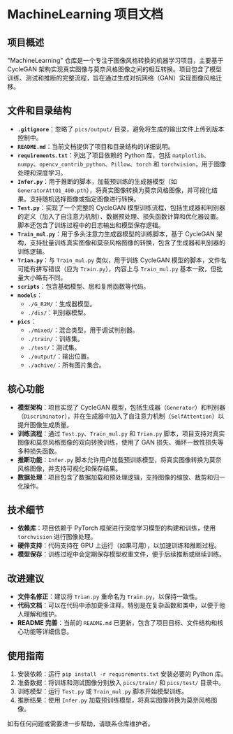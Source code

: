# MachineLearning 项目文档

## 项目概述
"MachineLearning" 仓库是一个专注于图像风格转换的机器学习项目，主要基于 CycleGAN 架构实现真实图像与莫奈风格图像之间的相互转换。项目包含了模型训练、测试和推断的完整流程，旨在通过生成对抗网络（GAN）实现图像风格迁移。

## 文件和目录结构
- **`.gitignore`**：忽略了 `pics/output/` 目录，避免将生成的输出文件上传到版本控制中。
- **`README.md`**：当前文档提供了项目和目录结构的详细说明。
- **`requirements.txt`**：列出了项目依赖的 Python 库，包括 `matplotlib`、`numpy`、`opencv_contrib_python`、`Pillow`、`torch` 和 `torchvision`，用于图像处理和深度学习。
- **`Infer.py`**：用于推断的脚本，加载预训练的生成器模型（如 `GeneratorAttO1_400.pth`），将真实图像转换为莫奈风格图像，并可视化结果。支持随机选择图像或指定图像进行转换。
- **`Test.py`**：实现了一个完整的 CycleGAN 模型训练流程，包括生成器和判别器的定义（加入了自注意力机制）、数据预处理、损失函数计算和优化器设置。脚本还包含了训练过程中的日志输出和模型保存逻辑。
- **`Train_mul.py`**：用于多头注意力生成器模型的训练脚本，基于 CycleGAN 架构，支持批量训练真实图像和莫奈风格图像的转换，包含了生成器和判别器的训练逻辑。
- **`Trian.py`**：与 `Train_mul.py` 类似，用于训练 CycleGAN 模型的脚本，文件名可能有拼写错误（应为 `Train.py`），内容上与 `Train_mul.py` 基本一致，但批量大小略有不同。
- **`scripts`**：包含基础模型、层和复用函数等代码。
- **`models`**：
  - `./G_R2M/`：生成器模型。
  - `./dis/`：判别器模型。
- **`pics`**：
  - `./mixed/`：混合类型，用于调试判别器。
  - `./train/`：训练集。
  - `./test/`：测试集。
  - `./output/`：输出位置。
  - `./achive/`：所有图片集合。

## 核心功能
- **模型架构**：项目实现了 CycleGAN 模型，包括生成器（`Generator`）和判别器（`Discriminator`），并在生成器中加入了自注意力机制（`SelfAttention`）以提升图像生成质量。
- **训练流程**：通过 `Test.py`、`Train_mul.py` 和 `Trian.py` 脚本，项目支持对真实图像和莫奈风格图像的双向转换训练，使用了 GAN 损失、循环一致性损失等多种损失函数。
- **推断功能**：`Infer.py` 脚本允许用户加载预训练模型，将真实图像转换为莫奈风格图像，并支持可视化和保存结果。
- **数据处理**：项目包含了数据加载和预处理逻辑，支持图像的缩放、裁剪和归一化操作。

## 技术细节
- **依赖库**：项目依赖于 PyTorch 框架进行深度学习模型的构建和训练，使用 `torchvision` 进行图像处理。
- **硬件支持**：代码支持在 GPU 上运行（如果可用），以加速训练和推断过程。
- **模型保存**：训练过程中会定期保存模型权重文件，便于后续推断或继续训练。

## 改进建议
- **文件名修正**：建议将 `Trian.py` 重命名为 `Train.py`，以保持一致性。
- **代码文档**：可以在代码中添加更多注释，特别是在复杂函数和类中，以便于他人理解和维护。
- **README 完善**：当前的 `README.md` 已更新，包含了项目目标、文件结构和核心功能等详细信息。

## 使用指南
1. 安装依赖：运行 `pip install -r requirements.txt` 安装必要的 Python 库。
2. 准备数据：将训练和测试图像分别放入 `pics/train/` 和 `pics/test/` 目录中。
3. 训练模型：运行 `Test.py` 或 `Train_mul.py` 脚本开始模型训练。
4. 推断结果：使用 `Infer.py` 加载预训练模型，将真实图像转换为莫奈风格图像。

如有任何问题或需要进一步帮助，请联系仓库维护者。
